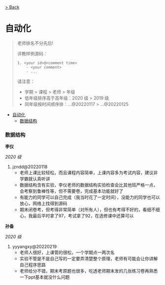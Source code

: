 [> Back](../../../faculty/soa/README.md)

# 自动化

> 老师排名不分先后!
>
> 评教样例源码：
>
> ```
> 1. <your id>@<comment time>
>     - <your comment>
>     - ...
> ```
>
> 请注意：
>
> - 学期 > 课程 > 老师 > 年级
> - 低年级排序高于高年级：2020 级 > 2019 级
> - 同年级按时间顺序排：...@20220117 > ...@20220125

- [自动化](#自动化)
    - [数据结构](#数据结构)

### 数据结构

**李仪**

*2020 级*

1. jzndd@20220118
    - 老师上课比较轻松，而且课程内容简单，上课内容多为考试内容，建议非学霸就认真听讲
   - 数据结构含有实验，李仪老师的数据结构实验检查会比其他班严格一点，会考察到鲁棒性等，但不需要卷，完成基本功能就好了
   - 有能力的同学可以自己完成（我当时花了一定时间），没能力的同学也可以放心，网络上找得到源码
   - 期末闭卷考，但考得非常简单（对所有人），但也有考得不好的，看细不细心，我最后平时拿了97，考试拿了92，在选修课中还算可以
  
 **孙备**

*2020 级*

1. yyyangxy@20220219
    - 老师人很好，上课管的很松，一个学期点一两次名
   - 实验不管是不是自己写的一定要弄清楚整个原理，老师有可能会让你讲解自己程序思路
   - 老师给分不错，期末考原题也很多，吃透老师期末发的几张练习卷再熟悉一下ppt基本就没什么问题

